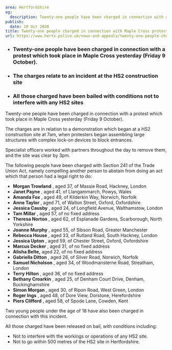 ```yaml
area: Hertfordshire
og:
  description: Twenty-one people have been charged in connection with a protest which took place in Maple Cross yesterday (Friday 9 October).
publish:
  date: 10 Oct 2020
title: Twenty-one people charged in connection with Maple Cross protest
url: https://www.herts.police.uk/news-and-appeals/twenty-one-people-charged-in-connection-with-maple-cross-protest-0730
```

* ### Twenty-one people have been charged in connection with a protest which took place in Maple Cross yesterday (Friday 9 October).

 * ### The charges relate to an incident at the HS2 construction site

 * ### All those charged have been bailed with conditions not to interfere with any HS2 sites

Twenty-one people have been charged in connection with a protest which took place in Maple Cross yesterday (Friday 9 October).

The charges are in relation to a demonstration which began at a HS2 construction site at 7am, when protesters began assembling large structures with complex lock-on devices to block entrances.

Specialist officers worked with partners throughout the day to remove them, and the site was clear by 3pm.

The following people have been charged with Section 241 of the Trade Union Act, namely compelling another person to abstain from doing an act which that person had a legal right to do:

 * **Morgan Trowland** , aged 37, of Massie Road, Hackney, London
 * **Janet Payne** , aged 41, of Llangammarch, Powys, Wales
 * **Amanda Fox** , aged 49, of Kilderkin Way, Norwich, Norfolk
 * **Anne Taylor** , aged 71, of Walton Street, Oxford, Oxfordshire
 * **Jessica Causby** , aged 24, of Longfield Avenue, Walthamstow, London
 * **Tam Millar** , aged 57, of no fixed address
 * **Theresa Norton** , aged 62, of Esplanade Gardens, Scarborough, North Yorkshire
 * **Joanne Murphy** , aged 55, of Sibson Road, Greater Manchester
 * **Rebecca House** , aged 33, of Rutland Road, South Hackney, London
 * **Jessica Upton** , aged 59, of Chester Street, Oxford, Oxfordshire
 * **Marcus Decker** , aged 31, of no fixed address
 * **Alisha Belte,** aged 22, of no fixed address
 * **Gabriella Ditton** , aged 26, of Silver Road, Norwich, Norfolk
 * **Samuel Nicholson** , aged 34, of Woodmansterne Road, Streatham, London
 * **Terry Hilton** , aged 36, of no fixed address
 * **Bethany Croarkin** , aged 25, of Denham Court Drive, Denham, Buckinghamshire
 * **Simon Morgan** , aged 30, of Ripon Road, West Green, London
 * **Roger Ings** , aged 48, of Dore View, Dorstone, Herefordshire
 * **Piers Clifford** , aged 58, of Spode Lane, Cowden, Kent

Two young people under the age of 18 have also been charged in connection with this incident.

All those charged have been released on bail, with conditions including:

 * Not to interfere with the workings or operations of any HS2 site.
 * Not to go within 500 metres of the HS2 site in Hertfordshire.
